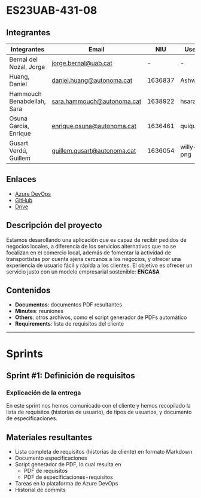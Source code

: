 # ES23UAB-431-08
## Integrantes
|Integrantes| Email | NIU | Username | Rol |
|--|--|--|--|--|
| Bernal del Nozal, Jorge | jorge.bernal@uab.cat | - | - | Product Owner |
| Huang, Daniel | daniel.huang@autonoma.cat | 1636837 | Ashwrai | Scrum Master
| Hammouch Benabdellah, Sara | sara.hammouch@autonoma.cat | 1638922 | hsara03 | Scrum Member |
| Osuna Garcia, Enrique | enrique.osuna@autonoma.cat | 1636461 | quiquelhappy | Scrum Member |
| Gusart Verdú, Guillem | guillem.gusart@autonoma.cat | 1636054 | willy-jpg-png | Scrum Member |

## Enlaces
- [Azure DevOps](https://dev.azure.com/UAB-EngSw-2023-431-08/)
-  [GitHub](https://github.com/Ashwrai/ES23UAB-431-08)
- [Drive](https://docs.google.com/document/d/1BVf7mEM2mVx1rsLu1ndgtw_dq3R4gSLOL9YgoFuH9mE/edit?usp=share_link)

## Descripción del proyecto
Estamos desarollando una aplicación que es capaz de recibir pedidos de negocios locales, a diferencia de los servicios alternativos que no se focalizan en el comercio local, además de fomentar la actividad de transportistas por cuenta ajena cercanos a los negocios, y ofrecer una experiencia de usuario fácil y rápida a los clientes. El objetivo es ofrecer un servicio justo con un modelo empresarial sostenible: **__ENCASA__**

## Contenidos
- **Documentos**: documentos PDF resultantes
- **Minutes**: reuniones
- **Others**: otros archivos, como el script generador de PDFs automático
- **Requirements**: lista de requisitos del cliente
---------------
# Sprints
## Sprint #1: Definición de requisitos
### Explicación de la entrega
En este sprint nos hemos comunicado con el cliente y hemos recopilado la lista de requisitos (historias de usuario), de tipos de usuarios, y documento de especificaciones.

## Materiales resultantes
- Lista completa de requisitos (historias de cliente) en formato Markdown
- Documento especificaciones
- Script generador de PDF, lo cual resulta en
	- PDF de requisitos
	- PDF de especificaciones+requisitos
- Tareas en la plataforma de Azure DevOps
- Historial de commits
